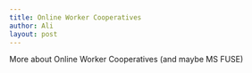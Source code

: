 ```yaml
---
title: Online Worker Cooperatives
author: Ali
layout: post
---
```

More about Online Worker Cooperatives (and maybe MS FUSE)